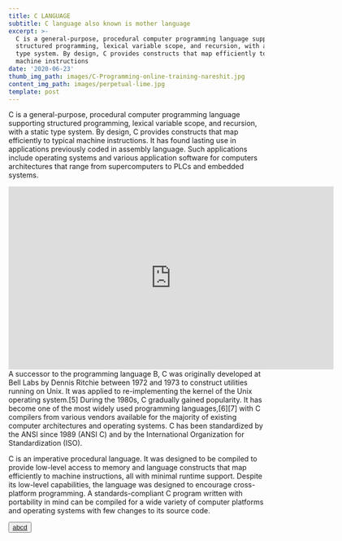 ```yaml
---
title: C LANGUAGE
subtitle: C language also known is mother language
excerpt: >-
  C is a general-purpose, procedural computer programming language supporting
  structured programming, lexical variable scope, and recursion, with a static
  type system. By design, C provides constructs that map efficiently to typical
  machine instructions
date: '2020-06-23'
thumb_img_path: images/C-Programming-online-training-nareshit.jpg
content_img_path: images/perpetual-lime.jpg
template: post
---
```

C is a general-purpose, procedural computer programming language supporting structured programming, lexical variable scope, and recursion, with a static type system. By design, C provides constructs that map efficiently to typical machine instructions. It has found lasting use in applications previously coded in assembly language. Such applications include operating systems and various application software for computers architectures that range from supercomputers to PLCs and embedded systems.

<iframe src="https://player.vimeo.com/video/31830780" width="640" height="360" frameborder="0" webkitallowfullscreen mozallowfullscreen allowfullscreen></iframe>
A successor to the programming language B, C was originally developed at Bell Labs by Dennis Ritchie between 1972 and 1973 to construct utilities running on Unix. It was applied to re-implementing the kernel of the Unix operating system.[5] During the 1980s, C gradually gained popularity. It has become one of the most widely used programming languages,[6][7] with C compilers from various vendors available for the majority of existing computer architectures and operating systems. C has been standardized by the ANSI since 1989 (ANSI C) and by the International Organization for Standardization (ISO).

C is an imperative procedural language. It was designed to be compiled to provide low-level access to memory and language constructs that map efficiently to machine instructions, all with minimal runtime support. Despite its low-level capabilities, the language was designed to encourage cross-platform programming. A standards-compliant C program written with portability in mind can be compiled for a wide variety of computer platforms and operating systems with few changes to its source code.

<button><a href="#">abcd</button></a>